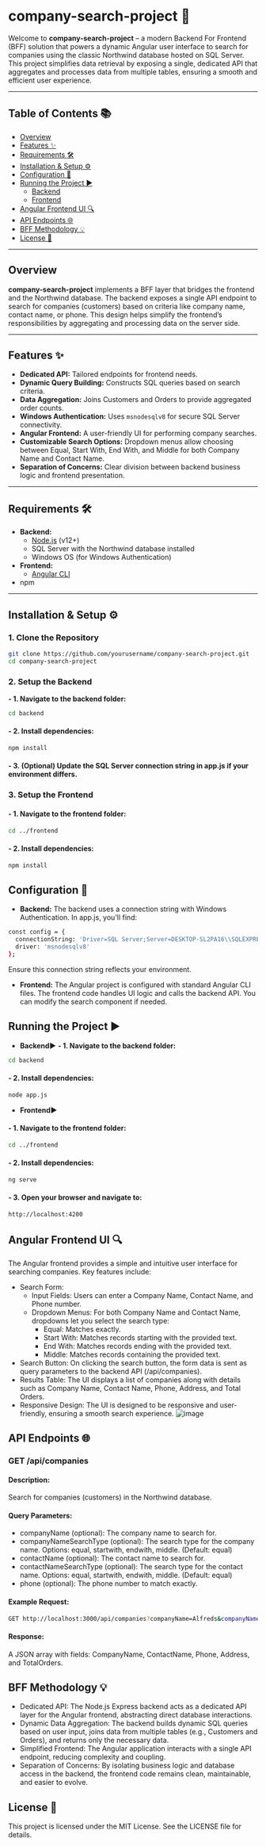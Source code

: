 # company-search-project 🚀

Welcome to **company-search-project** – a modern Backend For Frontend (BFF) solution that powers a dynamic Angular user interface to search for companies using the classic Northwind database hosted on SQL Server. This project simplifies data retrieval by exposing a single, dedicated API that aggregates and processes data from multiple tables, ensuring a smooth and efficient user experience.


---

## Table of Contents 📚

- [Overview](#overview)
- [Features ✨](#features-)
- [Requirements 🛠️](#requirements-)
- [Installation & Setup ⚙️](#installation--setup-)
- [Configuration 🔧](#configuration-)
- [Running the Project ▶️](#running-the-project-)
  - [Backend](#backend)
  - [Frontend](#frontend)
- [Angular Frontend UI 🔍](#angular-frontend-ui-)
- [API Endpoints 🌐](#api-endpoints-)
- [BFF Methodology 💡](#bff-methodology-)
- [License 📄](#license-)

---

## Overview

**company-search-project** implements a BFF layer that bridges the frontend and the Northwind database. The backend exposes a single API endpoint to search for companies (customers) based on criteria like company name, contact name, or phone. This design helps simplify the frontend’s responsibilities by aggregating and processing data on the server side.

---

## Features ✨

- **Dedicated API:** Tailored endpoints for frontend needs.
- **Dynamic Query Building:** Constructs SQL queries based on search criteria.
- **Data Aggregation:** Joins Customers and Orders to provide aggregated order counts.
- **Windows Authentication:** Uses `msnodesqlv8` for secure SQL Server connectivity.
- **Angular Frontend:** A user-friendly UI for performing company searches.
- **Customizable Search Options:** Dropdown menus allow choosing between Equal, Start With, End With, and Middle for both Company Name and Contact Name.
- **Separation of Concerns:** Clear division between backend business logic and frontend presentation.

---

## Requirements 🛠️

- **Backend:**
  - [Node.js](https://nodejs.org/) (v12+)
  - SQL Server with the Northwind database installed
  - Windows OS (for Windows Authentication)
- **Frontend:**
  - [Angular CLI](https://angular.io/cli)
- npm

---

## Installation & Setup ⚙️

### 1. Clone the Repository

```bash
git clone https://github.com/yourusername/company-search-project.git
cd company-search-project
```

### 2. Setup the Backend
**- 1. Navigate to the backend folder:**

```bash
cd backend
```
#### - 2. Install dependencies:

```bash
npm install
```

#### - 3. (Optional) Update the SQL Server connection string in app.js if your environment differs.

### 3. Setup the Frontend
#### - 1. Navigate to the frontend folder:

```bash
cd ../frontend
```
#### - 2. Install dependencies:

```bash
npm install
```

## Configuration 🔧

- **Backend:**
The backend uses a connection string with Windows Authentication. In app.js, you'll find:

```bash
const config = {
  connectionString: 'Driver=SQL Server;Server=DESKTOP-SL2PA16\\SQLEXPRESS;Database=Northwind;Trusted_Connection=true',
  driver: 'msnodesqlv8'
};
```
Ensure this connection string reflects your environment.

- **Frontend:**
The Angular project is configured with standard Angular CLI files. The frontend code handles UI logic and calls the backend API. You can modify the search component if needed.

## Running the Project ▶️

- **Backend▶️**
**- 1. Navigate to the backend folder:**

```bash
cd backend
```
#### - 2. Install dependencies:

```bash
node app.js
```

- **Frontend▶️**
#### - 1. Navigate to the frontend folder:

```bash
cd ../frontend
```
#### - 2. Install dependencies:

```bash
ng serve
```

#### - 3. Open your browser and navigate to:
```bash
http://localhost:4200
```

## Angular Frontend UI 🔍
The Angular frontend provides a simple and intuitive user interface for searching companies. Key features include:
- Search Form:
  - Input Fields: Users can enter a Company Name, Contact Name, and Phone number.
  - Dropdown Menus: For both Company Name and Contact Name, dropdowns let you select the search type:
    - Equal: Matches exactly.
    - Start With: Matches records starting with the provided text.
    - End With: Matches records ending with the provided text.
    - Middle: Matches records containing the provided text.
- Search Button:
  On clicking the search button, the form data is sent as query parameters to the backend API (/api/companies).
- Results Table:
  The UI displays a list of companies along with details such as Company Name, Contact Name, Phone, Address, and Total Orders.
- Responsive Design:
  The UI is designed to be responsive and user-friendly, ensuring a smooth search experience.
![image](https://github.com/user-attachments/assets/bccb0ffb-400d-459b-bd6e-58800b6d2e2b)

## API Endpoints 🌐
### GET /api/companies

#### Description:
Search for companies (customers) in the Northwind database.

#### Query Parameters:
- companyName (optional): The company name to search for.
- companyNameSearchType (optional): The search type for the company name. Options: equal, startwith, endwith, middle. (Default: equal)
- contactName (optional): The contact name to search for.
- contactNameSearchType (optional): The search type for the contact name. Options: equal, startwith, endwith, middle. (Default: equal)
- phone (optional): The phone number to match exactly.

#### Example Request:
```bash
GET http://localhost:3000/api/companies?companyName=Alfreds&companyNameSearchType=startwith
```
#### Response:
A JSON array with fields: CompanyName, ContactName, Phone, Address, and TotalOrders.

## BFF Methodology 💡
- Dedicated API:
The Node.js Express backend acts as a dedicated API layer for the Angular frontend, abstracting direct database interactions.
- Dynamic Data Aggregation:
The backend builds dynamic SQL queries based on user input, joins data from multiple tables (e.g., Customers and Orders), and returns only the necessary data.
- Simplified Frontend:
The Angular application interacts with a single API endpoint, reducing complexity and coupling.
- Separation of Concerns:
By isolating business logic and database access in the backend, the frontend code remains clean, maintainable, and easier to evolve.

## License 📄
This project is licensed under the MIT License. See the LICENSE file for details.

